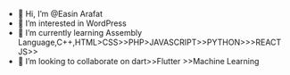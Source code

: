 - 👋 Hi, I’m @Easin Arafat
- 👀 I’m interested in WordPress
- 🌱 I’m currently learning Assembly Language,C++,HTML>CSS>>PHP>JAVASCRIPT>>PYTHON>>>REACT JS>>
- 💞️ I’m looking to collaborate on dart>>Flutter >>Machine Learning

<!---
Easin110/Easin110 is a ✨ special ✨ repository because its `README.md` (this file) appears on your GitHub profile.
You can click the Preview link to take a look at your changes.
--->
